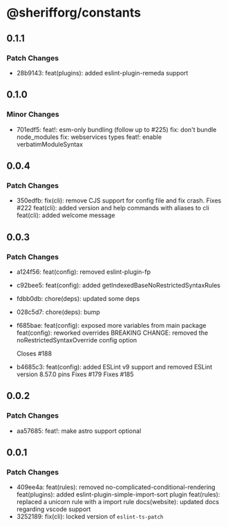 # @sherifforg/constants

## 0.1.1

### Patch Changes

- 28b9143: feat(plugins): added eslint-plugin-remeda support

## 0.1.0

### Minor Changes

- 701edf5: feat!: esm-only bundling (follow up to #225)
  fix: don't bundle node_modules
  fix: webservices types
  feat!: enable verbatimModuleSyntax

## 0.0.4

### Patch Changes

- 350edfb: fix(cli): remove CJS support for config file and fix crash. Fixes #222
  feat(cli): added version and help commands with aliases to cli
  feat(cli): added welcome message

## 0.0.3

### Patch Changes

- a124f56: feat(config): removed eslint-plugin-fp
- c92bee5: feat(config): added getIndexedBaseNoRestrictedSyntaxRules
- fdbb0db: chore(deps): updated some deps
- 028c5d7: chore(deps): bump
- f685bae: feat(config): exposed more variables from main package
  feat(config): reworked overrides
  BREAKING CHANGE: removed the noRestrictedSyntaxOverride config option

  Closes #188

- b4685c3: feat(config): added ESLint v9 support and removed ESLint version 8.57.0 pins
  Fixes #179
  Fixes #185

## 0.0.2

### Patch Changes

- aa57685: feat!: make astro support optional

## 0.0.1

### Patch Changes

- 409ee4a: feat(rules): removed no-complicated-conditional-rendering
  feat(plugins): added eslint-plugin-simple-import-sort plugin
  feat(rules): replaced a unicorn rule with a import rule
  docs(website): updated docs regarding vscode support
- 3252189: fix(cli): locked version of `eslint-ts-patch`
